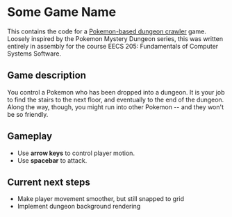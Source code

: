 # Some Game Name
This contains the code for a [Pokemon-based dungeon crawler](https://en.wikipedia.org/wiki/Pok%C3%A9mon_Mystery_Dungeon) game. Loosely inspired by the Pokemon Mystery Dungeon series, this was written entirely in assembly for the course EECS 205: Fundamentals of Computer Systems Software.

## Game description
You control a Pokemon who has been dropped into a dungeon. It is your job to find the stairs to the next floor, and eventually to the end of the dungeon. Along the way, though, you might run into other Pokemon -- and they won't be so friendly.

## Gameplay
 * Use **arrow keys** to control player motion. 
 * Use **spacebar** to attack.

## Current next steps
 * Make player movement smoother, but still snapped to grid
 * Implement dungeon background rendering